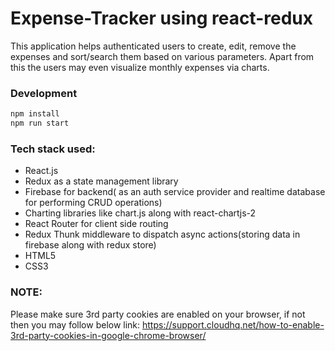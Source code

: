 # Expense-Tracker using react-redux
This application helps authenticated users to create, edit, remove the expenses and sort/search them based on various parameters. 
Apart from this the users may even visualize monthly expenses via charts.


### Development
```bash
npm install
npm run start
```

### Tech stack used:
- React.js
- Redux as a state management library
- Firebase for backend( as  an auth service provider and realtime database for performing CRUD operations)
- Charting libraries like chart.js along with react-chartjs-2
- React Router for client side routing
- Redux Thunk middleware to dispatch async actions(storing data in firebase along with redux store)
- HTML5 
- CSS3

### NOTE:
Please make sure 3rd party cookies are enabled on your browser, if not then you may follow below link:
https://support.cloudhq.net/how-to-enable-3rd-party-cookies-in-google-chrome-browser/
